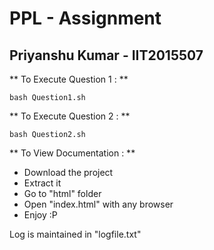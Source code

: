 # PPL - Assignment
## Priyanshu Kumar - IIT2015507


** To Execute Question 1 : ** 
```
bash Question1.sh
```

** To Execute Question 2 : **
```
bash Question2.sh
```

** To View Documentation : **
- Download the project
- Extract it
- Go to "html" folder
- Open "index.html" with any browser
- Enjoy :P

Log is maintained in "logfile.txt"
